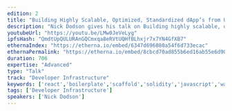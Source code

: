 ```yaml
---
edition: 2
title: "Building Highly Scalable, Optimized, Standardized dApp’s from UI to Contracts"
description: "Nick Dodson gives his talk on Building highly scalable, optimized, standardized dApps from UI to contracts."
youtubeUrl: "https://youtu.be/LMw0JeVeLyg"
ipfsHash: "QmdtUpQULURAnGQCmxqa8eRVtUQHfBLhxjr7x7YN4GfXB7"
ethernaIndex: "https://etherna.io/embed/6347d696080a54f6d733ecac"
ethernaPermalink: "https://etherna.io/embed/8cbcd70ad855b6ed16ab55e6d90975377908e9fffd30f39eb471839cb972c9a2"
duration: 706
expertise: "Advanced"
type: "Talk"
track: "Developer Infrastructure"
keywords: ['react','boilerplate','scaffold','solidity','javascript','wallet','identity','faucet','blockapps','infura','dapps','css','redux','scalability','deployment','xss','unix']
tags: ['Developer Infrastructure']
speakers: ['Nick Dodson']
---
```

